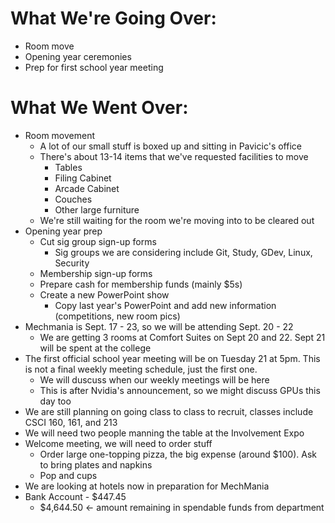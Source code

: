 # What We're Going Over:- Room move- Opening year ceremonies- Prep for first school year meeting # What We Went Over:  - Room movement    - A lot of our small stuff is boxed up and sitting in Pavicic's office    - There's about 13-14 items that we've requested facilities to move         - Tables        - Filing Cabinet        - Arcade Cabinet        - Couches        - Other large furniture    - We're still waiting for the room we're moving into to be cleared out- Opening year prep    - Cut sig group sign-up forms        - Sig groups we are considering include Git, Study, GDev, Linux, Security    - Membership sign-up forms    - Prepare cash for membership funds (mainly $5s)    - Create a new PowerPoint show        - Copy last year's PowerPoint and add new information (competitions, new room pics)- Mechmania is Sept. 17 - 23, so we will be attending Sept. 20 - 22    - We are getting 3 rooms at Comfort Suites on Sept 20 and 22. Sept 21 will be spent at the college- The first official school year meeting will be on Tuesday 21 at 5pm. This is not a final weekly meeting schedule, just the first one.    - We will duscuss when our weekly meetings will be here    - This is after Nvidia's announcement, so we might discuss GPUs this day too- We are still planning on going class to class to recruit, classes include CSCI 160, 161, and 213- We will need two people manning the table at the Involvement Expo- Welcome meeting, we will need to order stuff    - Order large one-topping pizza, the big expense (around $100). Ask to bring plates and napkins    - Pop and cups- We are looking at hotels now in preparation for MechMania- Bank Account - $447.45    - $4,644.50 <- amount remaining in spendable funds from department